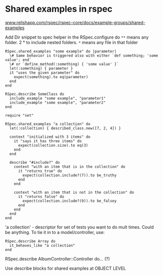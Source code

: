 # Shared examples in rspec
www.relishapp.com/rspec/rspec-core/docs/example-groups/shared-examples

Add Dir snippet to spec helper in the RSpec.configure do
  `**` means any folder. 2 * to include nested folders.
  `*` means any file in that folder

```
RSpec.shared_examples "some example" do |parameter|
  \# Same behavior is triggered also with either `def something; 'some value'; end`
  \# or `define_method(:something) { 'some value' }`
  let(:something) { parameter }
  it "uses the given parameter" do
    expect(something).to eq(parameter)
  end
end

RSpec.describe SomeClass do
  include_example "some example", "parameter1"
  include_example "some example", "parameter2"
end
```

```
require "set"

RSpec.shared_examples "a collection" do
  let(:collection) { described_class.new([7, 2, 4]) }

  context "initialized with 3 items" do
    it "says it has three items" do
      expect(collection.size).to eq(3)
    end
  end

  describe "#include?" do
    context "with an item that is in the collection" do
      it "returns true" do
        expect(collection.include?(7)).to be_truthy
      end
    end

    context "with an item that is not in the collection" do
      it "returns false" do
        expect(collection.include?(9)).to be_falsey
      end
    end
  end
end
```


'a collection' - descriptor for set of tests you want to do mult times. Could be anything. To tie it in to a model/controller, use:

```
RSpec.describe Array do
  it_behaves_like "a collection"
end
```
RSpec.describe AlbumController::Controller do... (?)

Use describe blocks for shared examples at OBJECT LEVEL 

